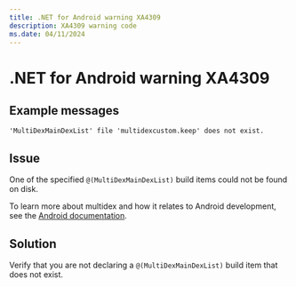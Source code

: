 ```yaml
---
title: .NET for Android warning XA4309
description: XA4309 warning code
ms.date: 04/11/2024
---
```

# .NET for Android warning XA4309

## Example messages

```
'MultiDexMainDexList' file 'multidexcustom.keep' does not exist.
```

## Issue

One of the specified `@(MultiDexMainDexList)` build items could not be found on
disk.

To learn more about multidex and how it relates to Android development, see the
[Android documentation][android].

## Solution

Verify that you are not declaring a `@(MultiDexMainDexList)` build item that
does not exist.

[android]: https://developer.android.com/studio/build/multidex
